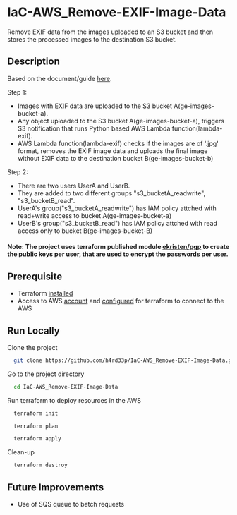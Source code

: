 # IaC-AWS_Remove-EXIF-Image-Data

Remove EXIF data from the images uploaded to an S3 bucket and then stores the processed images to the destination S3 bucket. 

## Description
Based on the document/guide [here](https://eulink.smartrecruiters.com/c/eJx80EGL3CAYxvFPozeD-mrUg4fQSdqB7RbK3Afz-roTmCSDcRf225eFOba9_x94-OG-PtL2ec7R0gzB2558cBSMpKJtnqHwHI30yXKKqg89WCWt57Sm5f5jOdpev8a9VWjAaq8N5dmlGWdUmp7d5fNB8fv4Ov4eXq7jz-H8cr38un4bXk_n03AZ-S0WQsqWCiJ6Q4iyZJud8QaMyomIL1FLDUpKUD048B3M1vVUDAKU4oJkRh5rqq0S1velUT063Fd-j7fWHgeDgemJ6Qm7v1RMT0cVTwqRWkt4W2lrh3jUPYuMlunpXz5MT3M2waeiRXHaCjNDEsH1SUA2NEurtdLEYKoMTgcIehdIW6vpLhRf6TjSG51zlCpb0qiETcEIkzIIj0aJ4Dw41UPwRfG9Lm_LNm4fS923r4ux1LTxGm9dqszI-_JB3bLx9h_uPwEAAP__Ga2ZHA).

Step 1:
- Images with EXIF data are uploaded to the S3 bucket A(ge-images-bucket-a).
- Any object uploaded to the S3 bucket A(ge-images-bucket-a), triggers S3 notification that runs Python based AWS Lambda function(lambda-exif).
- AWS Lambda function(lambda-exif) checks if the images are of '.jpg' format, removes the EXIF image data and uploads the final image without EXIF data to the destination bucket B(ge-images-bucket-b)

Step 2:
- There are two users UserA and UserB.
- They are added to two different groups "s3_bucketA_readwrite", "s3_bucketB_read".
- UserA's group("s3_bucketA_readwrite") has IAM policy attched with read+write access to bucket A(ge-images-bucket-a)
- UserB's group("s3_bucketB_read") has IAM policy attched with read access only to bucket B(ge-images-bucket-B)
#### Note: The project uses terraform published module [ekristen/pgp](https://registry.terraform.io/providers/ekristen/pgp/latest) to create the public keys per user, that are used to encrypt the passwords per user.

## Prerequisite
- Terraform [installed](https://developer.hashicorp.com/terraform/tutorials/aws-get-started/install-cli)  
- Access to AWS [account](https://aws.amazon.com/resources/create-account/) and [configured](https://docs.aws.amazon.com/cli/latest/userguide/cli-configure-files.html) for terraform to connect to the AWS

## Run Locally

Clone the project

```bash
  git clone https://github.com/h4rd33p/IaC-AWS_Remove-EXIF-Image-Data.git
```
Go to the project directory

```bash
  cd IaC-AWS_Remove-EXIF-Image-Data
```
Run terraform to deploy resources in the AWS

```bash
  terraform init
```
```bash
  terraform plan
```
```bash
  terraform apply
```
Clean-up

```bash
  terraform destroy
```
## Future Improvements
- Use of SQS queue to batch requests
